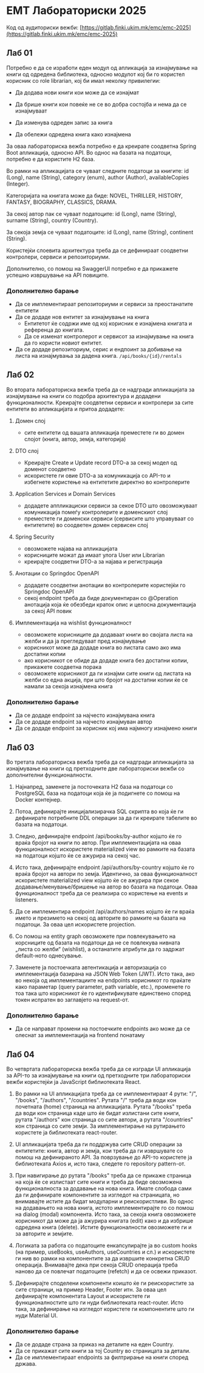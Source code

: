 # ЕМТ Лабораториски 2025

Код од аудиториски вежби: [https://gitlab.finki.ukim.mk/emc/emc-2025](https://gitlab.finki.ukim.mk/emc/emc-2025)

## Лаб 01

Потребно е да се изработи еден модул од апликација за изнајмување на книги од одредена библиотека, односно модулот кој би го користел корисник со role librarian, кој би имал неколку привилегии:

- Да додава нови книги кои може да се изнајмат

- Да брише книги кои повеќе не се во добра состојба и нема да се изнајмуваат

- Да изменува одреден запис за книга

- Да обележи одредена книга како изнајмена

За оваа лабораториска вежба потребно е да креирате соодветна Spring Boot апликација, односно API. Во однос на базата на податоци, потребно е да користите H2 база.

Во рамки на апликацијата се чуваат следните податоци за книгите: id (Long), name (String), category (enum), author (Author), availableCopies (Integer).

Категоријата на книгата може да биде: NOVEL, THRILLER, HISTORY, FANTASY, BIOGRAPHY, CLASSICS, DRAMA.

За секој автор пак се чуваат податоците: id (Long), name (String), surname (String), country (Country).

За секоја земја се чуваат податоците: id (Long), name (String), continent (String).

Користејќи слоевита архитектура треба да се дефинираат соодветни контролери, сервиси и репозиториуми.

Дополнително, со помош на SwaggerUI потребно е да прикажете успешно извршување на API повиците.

### Дополнително барање

- Да се имплементираат репозиториуми и сервиси за преостанатите ентитети
- Да се додаде нов ентитет за изнајмување на книга
  - Ентитетот ќе содржи име од кој корисник е изнајмена книгата и референца до книгата. 
  - Да се изменат контролерот и сервисот за изнајмување на книга да го користи новиот ентитет.
- Да се додаде репозиториум, серис и ендпоинт за добивање на листа на изнајмувања за дадена книга. `/api/books/{id}/rentals`

## Лаб 02

Во втората лабораториска вежба треба да се надгради апликацијата за изнајмување на книги со подобра архитектура и додадени функционалности. Креирајте соодвтетни сервиси и контролери за сите ентитети во апликацијата и притоа додадете:

1. Домен слој
   - сите ентитети од вашата апликација преместете ги во домен слојот (книга, автор, земја, категорија)


2. DTO слој
   - Креирајте Create и Update record DTO-a за секој модел од доменот соодветно
   - искористете ги овие DTO-a за комуникација со API-то и избегнете користење на ентитетите директно во контролерите


3. Application Services и Domain Services
   - додадете аппликациски сервиси за секое DTO што овозможуваат комуникација помеѓу контролерите и доменскиот слој
   - преместете ги доменски сервиси (сервисите што управуваат со ентитетите) во соодветен домен сервисен слој


4. Spring Security
   - овозможете најава на апликацијата
   - корисниците можат да имаат улога User или Librarian
   - креирајте соодветни DTO-a за најава и регистрација


5. Анотации со Springdoc OpenAPI
   - додадете соодветни анотации во контролерите користејќи го Springdoc OpenAPI
   - секој endpoint треба да биде документиран со @Operation анотација која ќе обезбеди краток опис и целосна документација за секој API повик


6. Имплементација на wishlist функционалност
   - овозможете корисниците да додаваат книги во својата листа на желби и да ја прегледуваат пред изнајмување
   - корисникот може да додаде книга во листата само ако има достапни копии
   - ако корисникот се обиде да додаде книга без достапни копии, прикажете соодветна порака
   - oвозможете корисникот да ги изнајми сите книги од листата на желби со една акција, при што бројот на достапни копии ќе се намали за секоја изнајмена книга

### Дополнително барање

- Да се додаде endpoint за најчесто изнајмувана книга
- Да се додаде endpoint за најчесто изнајмуван автор
- Да се додаде endpoint за корисник кој има најмногу изнајмено книги

## Лаб 03

Во третата лабораториска вежба треба да се надгради апликацијата за изнајмување на книги од претходните две лабораториски вежби со дополнителни функционалности.

1. Најнапред, заменете ја посточеката H2 база на податоци со PostgreSQL база на податоци која ќе ја подигнете со помош на Docker контејнер.


2. Потоа, дефинирајте иницијализирачка SQL скрипта во која ќе ги дефинирате потребните DDL операции за да ги креирате табелите во базата на податоци.


3. Следно, дефинирајте endpoint /api/books/by-author којшто ќе го враќа бројот на книги по автор. При имплементацијата на оваа функционалност искористете materialized view во рамките на базата на податоци којшто ќе се ажурира на секој час.


4. Исто така, дефинирајте endpoint /api/authors/by-country којшто ќе го враќа бројот на автори по земја. Идентично, за оваа функционалност искористете materialized view којшто ќе се ажурира при секое додавање/менување/бришење на автор во базата на податоци. Оваа функционалност треба да се реализира со користење на events и listeners.


5. Да се имплементира endpoint /api/authors/names којшто ќе ги враќа името и презимето на секој од авторите во рамките на базата на податоци. За оваа цел искористете projection.


6. Со помош на entity graph овозможете при повлекувањето на корсниците од базата на податоци да не се повлекува нивната „листа со желби“ (wishlist), а останатите атрибути да го задржат default-ното однесување.


7. Заменете ја постоечката автентикација и авторизација со имплементација базирана на JSON Web Token (JWT). Исто така, ако во некоја од имплементациите на endpoints корисникот го праќате како параметар (query parameter, path variable, etc.), променете го тоа така што корисникот ќе го идентификувате единствено според токен испратен во заглавјето на request-от.

### Дополнително барање

- Да се направат промени на постоечките endpoints ако може да се олеснат за имплементација на frontend понатаму

## Лаб 04

Во четвртата лабораториска вежба треба да се изгради UI апликација за API-то за изнајмување на книги од претходните три лабораториски вежби користејќи ја JavaScript библиотеката React.

1. Во рамки на UI апликацијата треба да се имплементираат 4 рути: "/", "/books", "/authors", "/countries". Рутата "/" треба да води кон почетната (home) страница на апликацијата. Рутата "/books" треба да води кон страница каде што ќе бидат излистани сите книги, рутата "/authors" кон страница со сите автори, а рутата "/countries" кон страница со сите земји. За имплементирање на рутирањето користете ја библиотеката react-router.


2. UI апликацијата треба да ги поддржува сите CRUD операции за ентитетите: книга, автор и земја, кои треба да ги извршувате со помош на дефинираното API. За поврзување до API-то користете ја библиотеката Axios и, исто така, следете го repository pattern-от.


3. При навигирање до рутата "/books" треба да се прикаже страница на која ќе се излистаат сите книги и треба да биде овозможена функционалноста за додавање на нова книга. Имате слобода сами да ги дефинирате компонентите за изгледот на страницата, но внимавајте истите да бидат модуларни и реискористливи. Во однос на додавањето на нова книга, истото имплементирајте го со помош на dialog (modal) компонента. Исто така, за секоја книга овозможете корисникот да може да ја ажурира книгата (edit) како и да избрише одредена книга (delete). Истите функционалности овозможете ги и за авторите и земјите.


4. Логиката за работа со податоците енкапсулирајте ја во custom hooks (на пример, useBooks, useAuthors, useCountries и сл.) и искористете ги нив во рамки на компонентите за да извршите конкретна CRUD операција. Внимавајте дека при секоја CRUD операција треба наново да се повлечат податоците (refetch) и да се освежи приказот.


5. Дефинирајте споделени компоненти коишто ќе ги реискористите за сите страници, на пример Header, Footer итн. За оваа цел дефинирајте компонентата Layout и искористете ги функционалностите што ги нуди библиотеката react-router. Исто така, за дефинирање на изгледот користете ги компонентите што ги нуди Material UI.

### Дополнително барање

- Да се додаде страна за приказ на деталите на еден Country.
- Да се прикажат сите книги за тој Country во страницата за детали.
- Да се имплементираат endpoints за филтрирање на книги според држава.
